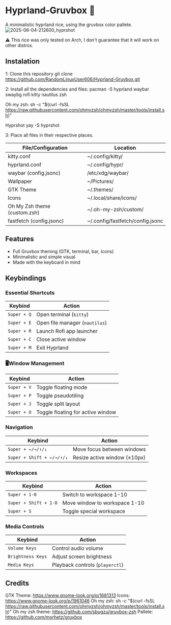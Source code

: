 # Hyprland-Gruvbox 🌸
A minimalistic hyprland rice, using the gruvbox color pallete.
![2025-06-04-212600_hyprshot](https://github.com/user-attachments/assets/928c47c5-add8-4d50-8a4c-e3c057fc28a7)

⚠️ This rice was only tested on Arch, I don't guarantee that it will work on other distros.

## Instalation

1: Clone this repository
  git clone https://github.com/RandomLinuxUser606/Hyprland-Gruvbox.git

2: Install all the dependencies and files:
  pacman -S hyprland waybar swaybg rofi kitty nautilus zsh

  Oh my zsh: 
  sh -c "$(curl -fsSL https://raw.githubusercontent.com/ohmyzsh/ohmyzsh/master/tools/install.sh)"

  Hyprshot
  yay -S hyprshot

3: Place all files in their respective places.

| File/Configuration          | Location                        |
|-----------------------------|---------------------------------|
| kitty.conf                  | ~/.config/kitty/                |
| hyprland.conf               | ~/.config/hypr/                 |
| waybar (config.jsonc)       | /etc/xdg/waybar/                |
| Wallpaper                   | ~/Pictures/                     |
| GTK Theme                   | ~/.themes/                      |
| Icons                       | ~/.local/share/icons/           |
| Oh My Zsh theme (custom.zsh)| ~/.oh-my-zsh/custom/            |
| fastfetch (config.jsonc)    | ~/.config/fastfetch/config.jsonc |

## Features

- Full Gruvbox theming (GTK, terminal, bar, icons)
- Minimalistic and simple visual
- Made with the keyboard in mind

## Keybindings

### Essential Shortcuts
| **Keybind**          | **Action**                                  |
|----------------------|--------------------------------------------|
| `Super + Q`         | Open terminal (`kitty`)                    |
| `Super + E`         | Open file manager (`nautilus`)             |
| `Super + R`         | Launch Rofi app launcher                   |
| `Super + C`         | Close active window                        |
| `Super + M`         | Exit Hyprland                              |

### 🖥Window Management
| **Keybind**               | **Action**                                  |
|---------------------------|--------------------------------------------|
| `Super + V`              | Toggle floating mode                       |
| `Super + P`              | Toggle pseudotiling                        |
| `Super + J`              | Toggle split layout                        |
| `Super + O`              | Toggle floating for active window          |

### Navigation
| **Keybind**               | **Action**                                  |
|---------------------------|--------------------------------------------|
| `Super + ←/→/↑/↓`        | Move focus between windows                 |
| `Super + Shift + ←/→/↑/↓`| Resize active window (±10px)               |

### Workspaces
| **Keybind**               | **Action**                                  |
|---------------------------|--------------------------------------------|
| `Super + 1-0`            | Switch to workspace 1-10                   |
| `Super + Shift + 1-0`    | Move window to workspace 1-10              |
| `Super + S`              | Toggle special workspace                   |

### Media Controls
| **Keybind**               | **Action**                                  |
|---------------------------|--------------------------------------------|
| `Volume Keys`            | Control audio volume                       |
| `Brightness Keys`        | Adjust screen brightness                   |
| `Media Keys`             | Playback controls (`playerctl`)            |


## Credits

GTK Theme: https://www.gnome-look.org/p/1681313
Icons: https://www.gnome-look.org/p/1961046
Oh my zsh: sh -c "$(curl -fsSL https://raw.githubusercontent.com/ohmyzsh/ohmyzsh/master/tools/install.sh)"
Oh my zsh theme: https://github.com/sbugzu/gruvbox-zsh
Pallete: https://github.com/morhetz/gruvbox
